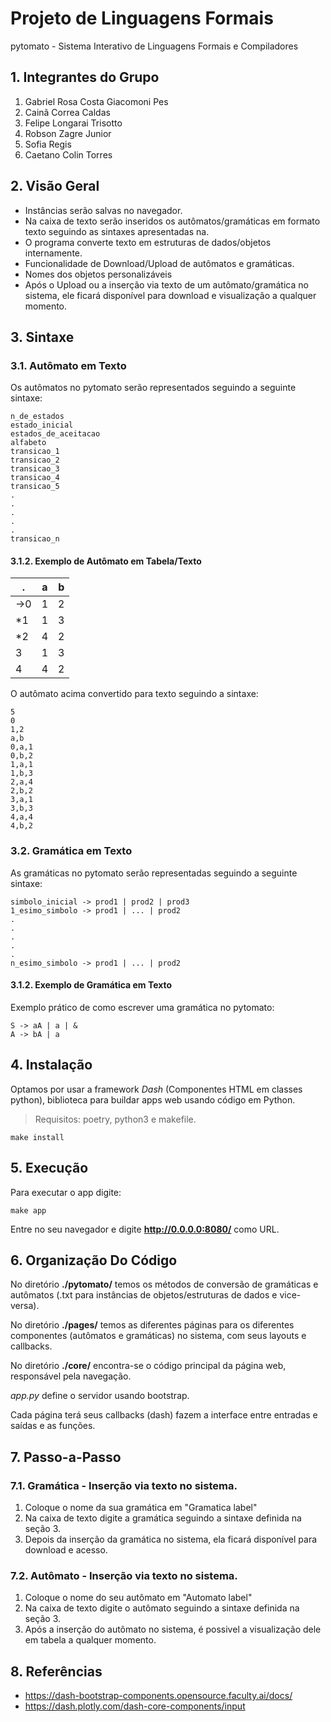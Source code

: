 # Projeto de Linguagens Formais
pytomato - Sistema Interativo de Linguagens Formais e Compiladores

## 1. Integrantes do Grupo

1. Gabriel Rosa Costa Giacomoni Pes
2. Cainã Correa Caldas
3. Felipe Longarai Trisotto
4. Robson Zagre Junior
5. Sofia Regis
6. Caetano Colin Torres

## 2. Visão Geral

- Instâncias serão salvas no navegador.
- Na caixa de texto serão inseridos os autômatos/gramáticas em formato texto seguindo as sintaxes apresentadas na.
- O programa converte texto em estruturas de dados/objetos internamente.
- Funcionalidade de Download/Upload de autômatos e gramáticas.
- Nomes dos objetos personalizáveis
- Após o Upload ou a inserção via texto de um autômato/gramática no sistema, ele ficará disponível para download e visualização a qualquer momento.

## 3. Sintaxe

### 3.1. Autômato em Texto

Os autômatos no pytomato serão representados seguindo a seguinte sintaxe:

```
n_de_estados
estado_inicial
estados_de_aceitacao
alfabeto
transicao_1
transicao_2
transicao_3
transicao_4
transicao_5
.
.
.
.
.
transicao_n
```

#### 3.1.2. Exemplo de Autômato em Tabela/Texto

<center>

. | a | b
------------ | ------------- | -------------
->0 | 1 | 2 
*1 | 1 | 3 
*2 | 4 | 2 
3 | 1 | 3 
4 | 4 | 2 

</center>

O autômato acima convertido para texto seguindo a sintaxe:

```
5
0
1,2
a,b
0,a,1
0,b,2
1,a,1
1,b,3
2,a,4
2,b,2
3,a,1
3,b,3
4,a,4
4,b,2
```

### 3.2. Gramática em Texto

As gramáticas no pytomato serão representadas seguindo a seguinte sintaxe:

```
simbolo_inicial -> prod1 | prod2 | prod3
1_esimo_simbolo -> prod1 | ... | prod2
.
.
.
.
.
n_esimo_simbolo -> prod1 | ... | prod2
```

#### 3.1.2. Exemplo de Gramática em Texto

Exemplo prático de como escrever uma gramática no pytomato:

```
S -> aA | a | &
A -> bA | a
```

## 4. Instalação

Optamos por usar a framework *Dash* (Componentes HTML em classes python), biblioteca para buildar apps web usando código em Python.

>Requisitos: poetry, python3 e makefile.

```
make install
```

## 5. Execução

Para executar o app digite:

`make app`

Entre no seu navegador e digite **http://0.0.0.0:8080/** como URL.

## 6. Organização Do Código

No diretório **./pytomato/** temos os métodos de conversão de gramáticas e autômatos (.txt para instâncias de objetos/estruturas de dados e vice-versa).

No diretório **./pages/** temos as diferentes páginas para os diferentes componentes (autômatos e gramáticas) no sistema, com seus layouts e callbacks.

No diretório **./core/** encontra-se o código principal da página web, responsável pela navegação.

*app.py* define o servidor usando bootstrap.


Cada página terá seus callbacks (dash) fazem a interface entre entradas e saídas e as funções.

## 7. Passo-a-Passo

### 7.1. Gramática - Inserção via texto no sistema.

1. Coloque o nome da sua gramática em "Gramatica label"
2. Na caixa de texto digite a gramática seguindo a sintaxe definida na seção 3.
3. Depois da inserção da gramática no sistema, ela ficará disponível para download e acesso.

### 7.2. Autômato - Inserção via texto no sistema.

1. Coloque o nome do seu autômato em "Automato label"
2. Na caixa de texto digite o autômato seguindo a sintaxe definida na seção 3.
3. Após a inserção do autômato no sistema, é possivel a visualização dele em tabela a qualquer momento.

## 8. Referências

* https://dash-bootstrap-components.opensource.faculty.ai/docs/
* https://dash.plotly.com/dash-core-components/input
